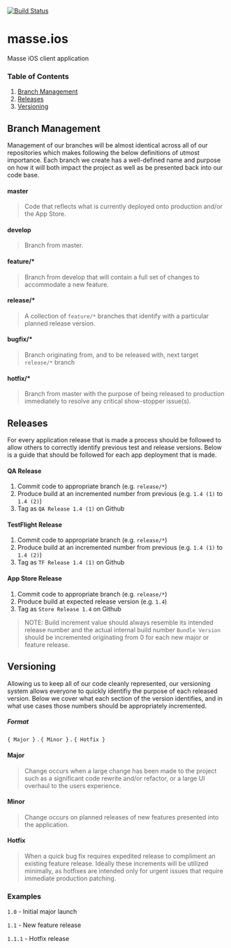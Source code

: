 [![Build Status](https://travis-ci.com/SRSMiJourney/mijourney.dashboard.svg?token=2YsBN6KDFsrvVQwoHULo&branch=development)](https://travis-ci.com/SRSMiJourney/mijourney.dashboard)

# masse.ios
Masse iOS client application

### Table of Contents  
1. [Branch Management](#branch-management)
2. [Releases](#releases)
3. [Versioning](#versioning)


## Branch Management

Management of our branches will be almost identical across all of our repositories which makes following the below definitions of utmost importance. Each branch we create has a well-defined name and purpose on how it will both impact the project as well as be presented back into our code base.

#### master
> Code that reflects what is currently deployed onto production and/or the App Store.

#### develop
> Branch from master.

#### feature/*
> Branch from develop that will contain a full set of changes to accommodate a new feature.

#### release/*
> A collection of `feature/*` branches that identify with a particular planned release version.

#### bugfix/*
> Branch originating from, and to be released with, next target `release/*` branch

#### hotfix/*
> Branch from master with the purpose of being released to production immediately to resolve any critical show-stopper issue(s).


## Releases

For every application release that is made a process should be followed to allow others to correctly identify previous test and release versions. Below is a guide that should be followed for each app deployment that is made.

#### QA Release
1. Commit code to appropriate branch (e.g. `release/*`)
2. Produce build at an incremented number from previous (e.g. `1.4 (1)` to `1.4 (2)`)
3. Tag as `QA Release 1.4 (1)` on Github

#### TestFlight Release
1. Commit code to appropriate branch (e.g. `release/*`)
2. Produce build at an incremented number from previous (e.g. `1.4 (1)` to `1.4 (2)`)
3. Tag as `TF Release 1.4 (1)` on Github

#### App Store Release
1. Commit code to appropriate branch (e.g. `release/*`)
2. Produce build at expected release version (e.g. `1.4`)
3. Tag as `Store Release 1.4` on Github

> NOTE: Build increment value should always resemble its intended release number and the actual internal build number `Bundle Version` should be incremented originating from 0 for each new major or feature release.

## Versioning

Allowing us to keep all of our code cleanly represented, our versioning system allows everyone to quickly identifiy the purpose of each released version. Below we cover what each section of the version identifies, and in what use cases those numbers should be appropriately incremented.

##### Format

`{ Major }` . `{ Minor }` . `{ Hotfix }`


#### Major
> Change occurs when a large change has been made to the project such as a significant code rewrite and/or refactor, or a large UI overhaul to the users experience.

#### Minor
> Change occurs on planned releases of new features presented into the application.

#### Hotfix
> When a quick bug fix requires expedited release to compliment an existing feature release. Ideally these increments will be utilized minimally, as hotfixes are intended only for urgent issues that require immediate production patching.

### Examples

`1.0` - Initial major launch

`1.1` - New feature release

`1.1.1` - Hotfix release
